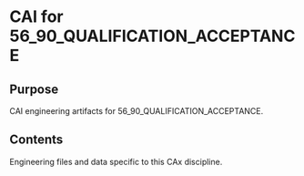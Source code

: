 # CAI for 56_90_QUALIFICATION_ACCEPTANCE

## Purpose
CAI engineering artifacts for 56_90_QUALIFICATION_ACCEPTANCE.

## Contents
Engineering files and data specific to this CAx discipline.
